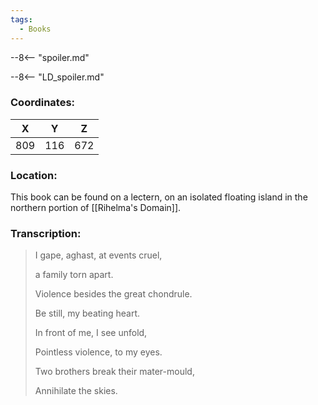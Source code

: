 ```yaml
---
tags:
  - Books
---
```


--8<-- "spoiler.md"

--8<-- "LD_spoiler.md"

### Coordinates:
| **X** | **Y**| **Z** |
|:-----:|:----:|:-----:|
|809  |116   |672  |

### Location:
This book can be found on a lectern, on an isolated floating island in the northern portion of [[Rihelma's Domain]]. 

### Transcription:
> I gape, aghast, at events cruel,
>
> a family torn apart.
>
> Violence besides the great chondrule.
>
> Be still, my beating heart.
>
> In front of me, I see unfold,
>
> Pointless violence, to my eyes.
>
> Two brothers break their mater-mould,
>
> Annihilate the skies.

